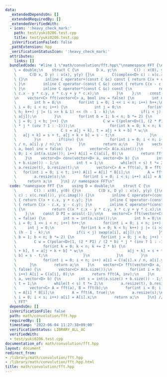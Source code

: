 ```yaml
---
data:
  _extendedDependsOn: []
  _extendedRequiredBy: []
  _extendedVerifiedWith:
  - icon: ':heavy_check_mark:'
    path: test/yuki0206.test.cpp
    title: test/yuki0206.test.cpp
  _isVerificationFailed: false
  _pathExtension: hpp
  _verificationStatusIcon: ':heavy_check_mark:'
  attributes:
    links: []
  bundledCode: "#line 1 \"math/convolution/fft.hpp\"\nnamespace FFT {\n    using D\
    \ = double;\n    struct C {\n        D x, y;\n        C() : x(0), y(0) {}\n  \
    \      C(D x, D y) : x(x), y(y) {}\n        C(complex<D> c) : x(c.real()), y(c.imag())\
    \ {}\n        inline C operator+(const C &c) const { return C(x + c.x, y + c.y);\
    \ }\n        inline C operator-(const C &c) const { return C(x - c.x, y - c.y);\
    \ }\n        inline C operator*(const C &c) const {\n            return C(x *\
    \ c.x - y * c.y, x * c.y + y * c.x);\n        }\n    };\n    const D PI = acosl(-1);\n\
    \n    vector<C> fft(vector<C> a, bool inv = false) {\n        int n = int(a.size());\n\
    \        int h = 0;\n        for(int i = 0; 1 << i < n; i++) h++;\n        for(int\
    \ i = 0; i < n; i++) {\n            int j = 0;\n            for(int k = 0; k <\
    \ h; k++) j |= (i >> k & 1) << (h - 1 - k);\n            if(i < j) swap(a[i],\
    \ a[j]);\n        }\n        for(int b = 1; b < n; b *= 2) {\n            for(int\
    \ j = 0; j < b; j++) {\n                C w = C(polar<D>(1, (2 * PI) / (2 * b)\
    \ * j * (inv ? 1 : -1)));\n                for(int k = 0; k < n; k += 2 * b) {\n\
    \                    C s = a[j + k], t = a[j + k + b] * w;\n                 \
    \   a[j + k] = s + t, a[j + k + b] = s - t;\n                }\n            }\n\
    \        }\n        if(inv) {\n            for(int i = 0; i < n; i++) a[i] = C(a[i].x\
    \ / n, a[i].y / n);\n        }\n        return a;\n    }\n    vector<C> fft(vector<D>\
    \ a, bool inv = false) {\n        vector<C> A(a.size());\n        for(int i =\
    \ 0; i < int(a.size()); i++) A[i] = C(a[i], 0);\n        return fft(A, inv);\n\
    \    }\n    vector<D> conv(vector<D> a, vector<D> b) {\n        int s = int(a.size()\
    \ + b.size()) - 1;\n        int t = 1;\n        while(t < s) t *= 2;\n       \
    \ a.resize(t), b.resize(t);\n        vector<C> A = fft(a), B = fft(b);\n     \
    \   for(int i = 0; i < t; i++) A[i] = A[i] * B[i];\n        A = fft(A, true);\n\
    \        a.resize(s);\n        for(int i = 0; i < s; i++) a[i] = A[i].x;\n   \
    \     return a;\n    }\n} // namespace FFT\n"
  code: "namespace FFT {\n    using D = double;\n    struct C {\n        D x, y;\n\
    \        C() : x(0), y(0) {}\n        C(D x, D y) : x(x), y(y) {}\n        C(complex<D>\
    \ c) : x(c.real()), y(c.imag()) {}\n        inline C operator+(const C &c) const\
    \ { return C(x + c.x, y + c.y); }\n        inline C operator-(const C &c) const\
    \ { return C(x - c.x, y - c.y); }\n        inline C operator*(const C &c) const\
    \ {\n            return C(x * c.x - y * c.y, x * c.y + y * c.x);\n        }\n\
    \    };\n    const D PI = acosl(-1);\n\n    vector<C> fft(vector<C> a, bool inv\
    \ = false) {\n        int n = int(a.size());\n        int h = 0;\n        for(int\
    \ i = 0; 1 << i < n; i++) h++;\n        for(int i = 0; i < n; i++) {\n       \
    \     int j = 0;\n            for(int k = 0; k < h; k++) j |= (i >> k & 1) <<\
    \ (h - 1 - k);\n            if(i < j) swap(a[i], a[j]);\n        }\n        for(int\
    \ b = 1; b < n; b *= 2) {\n            for(int j = 0; j < b; j++) {\n        \
    \        C w = C(polar<D>(1, (2 * PI) / (2 * b) * j * (inv ? 1 : -1)));\n    \
    \            for(int k = 0; k < n; k += 2 * b) {\n                    C s = a[j\
    \ + k], t = a[j + k + b] * w;\n                    a[j + k] = s + t, a[j + k +\
    \ b] = s - t;\n                }\n            }\n        }\n        if(inv) {\n\
    \            for(int i = 0; i < n; i++) a[i] = C(a[i].x / n, a[i].y / n);\n  \
    \      }\n        return a;\n    }\n    vector<C> fft(vector<D> a, bool inv =\
    \ false) {\n        vector<C> A(a.size());\n        for(int i = 0; i < int(a.size());\
    \ i++) A[i] = C(a[i], 0);\n        return fft(A, inv);\n    }\n    vector<D> conv(vector<D>\
    \ a, vector<D> b) {\n        int s = int(a.size() + b.size()) - 1;\n        int\
    \ t = 1;\n        while(t < s) t *= 2;\n        a.resize(t), b.resize(t);\n  \
    \      vector<C> A = fft(a), B = fft(b);\n        for(int i = 0; i < t; i++) A[i]\
    \ = A[i] * B[i];\n        A = fft(A, true);\n        a.resize(s);\n        for(int\
    \ i = 0; i < s; i++) a[i] = A[i].x;\n        return a;\n    }\n} // namespace\
    \ FFT"
  dependsOn: []
  isVerificationFile: false
  path: math/convolution/fft.hpp
  requiredBy: []
  timestamp: '2022-06-04 11:27:38+09:00'
  verificationStatus: LIBRARY_ALL_AC
  verifiedWith:
  - test/yuki0206.test.cpp
documentation_of: math/convolution/fft.hpp
layout: document
redirect_from:
- /library/math/convolution/fft.hpp
- /library/math/convolution/fft.hpp.html
title: math/convolution/fft.hpp
---
```

